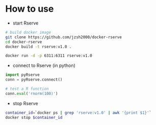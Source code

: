 How to use
==========

* start Rserve

```bash
# build docker image
git clone https://github.com/jzsh2000/docker-rserve
cd docker-rserve
docker build -t rserve:v1.0 .

docker run -d -p 6311:6311 rserve:v1.0
```

* connect to Rserve (in python)

```python
import pyRserve
conn = pyRserve.connect()

# test a R function
conn.eval('rnorm(100)')
```

* stop Rserve

```bash
container_id=`docker ps | grep 'rserve:v1.0' | awk '{print $1}'`
docker stop $container_id
```
